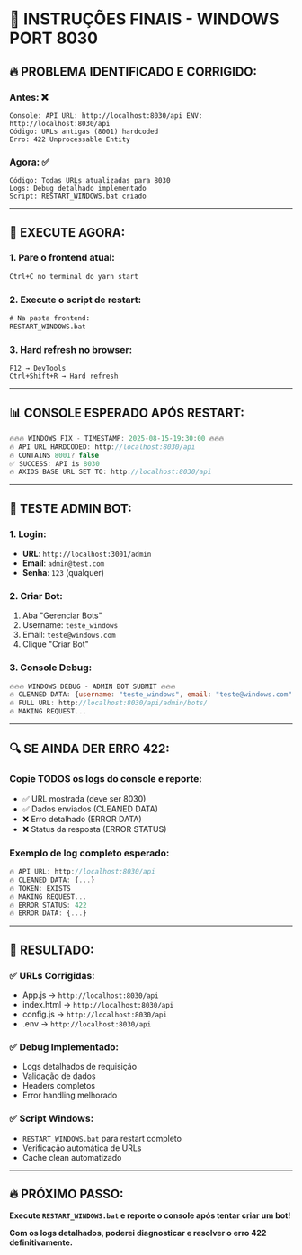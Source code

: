 # 🎯 INSTRUÇÕES FINAIS - WINDOWS PORT 8030

## 🔥 **PROBLEMA IDENTIFICADO E CORRIGIDO:**

### **Antes:** ❌
```
Console: API URL: http://localhost:8030/api ENV: http://localhost:8030/api
Código: URLs antigas (8001) hardcoded 
Erro: 422 Unprocessable Entity
```

### **Agora:** ✅
```
Código: Todas URLs atualizadas para 8030
Logs: Debug detalhado implementado
Script: RESTART_WINDOWS.bat criado
```

---

## 🚀 **EXECUTE AGORA:**

### **1. Pare o frontend atual:**
```cmd
Ctrl+C no terminal do yarn start
```

### **2. Execute o script de restart:**
```cmd
# Na pasta frontend:
RESTART_WINDOWS.bat
```

### **3. Hard refresh no browser:**
```
F12 → DevTools
Ctrl+Shift+R → Hard refresh
```

---

## 📊 **CONSOLE ESPERADO APÓS RESTART:**

```javascript
🔥🔥🔥 WINDOWS FIX - TIMESTAMP: 2025-08-15-19:30:00 🔥🔥🔥
🔥 API URL HARDCODED: http://localhost:8030/api
🔥 CONTAINS 8001? false
✅ SUCCESS: API is 8030
🔥 AXIOS BASE URL SET TO: http://localhost:8030/api
```

---

## 🧪 **TESTE ADMIN BOT:**

### **1. Login:**
- **URL**: `http://localhost:3001/admin`
- **Email**: `admin@test.com` 
- **Senha**: `123` (qualquer)

### **2. Criar Bot:**
1. Aba "Gerenciar Bots"
2. Username: `teste_windows`
3. Email: `teste@windows.com`
4. Clique "Criar Bot"

### **3. Console Debug:**
```javascript
🔥🔥🔥 WINDOWS DEBUG - ADMIN BOT SUBMIT 🔥🔥🔥
🔥 CLEANED DATA: {username: "teste_windows", email: "teste@windows.com", ...}
🔥 FULL URL: http://localhost:8030/api/admin/bots/
🔥 MAKING REQUEST...
```

---

## 🔍 **SE AINDA DER ERRO 422:**

### **Copie TODOS os logs do console e reporte:**
- ✅ URL mostrada (deve ser 8030)
- ✅ Dados enviados (CLEANED DATA)
- ❌ Erro detalhado (ERROR DATA)
- ❌ Status da resposta (ERROR STATUS)

### **Exemplo de log completo esperado:**
```javascript
🔥 API URL: http://localhost:8030/api
🔥 CLEANED DATA: {...}
🔥 TOKEN: EXISTS
🔥 MAKING REQUEST...
🔥 ERROR STATUS: 422
🔥 ERROR DATA: {...}
```

---

## 🎯 **RESULTADO:**

### **✅ URLs Corrigidas:**
- App.js → `http://localhost:8030/api`
- index.html → `http://localhost:8030/api`
- config.js → `http://localhost:8030/api`
- .env → `http://localhost:8030/api`

### **✅ Debug Implementado:**
- Logs detalhados de requisição
- Validação de dados
- Headers completos
- Error handling melhorado

### **✅ Script Windows:**
- `RESTART_WINDOWS.bat` para restart completo
- Verificação automática de URLs
- Cache clean automatizado

---

## 🔥 **PRÓXIMO PASSO:**

**Execute `RESTART_WINDOWS.bat` e reporte o console após tentar criar um bot!**

**Com os logs detalhados, poderei diagnosticar e resolver o erro 422 definitivamente.**